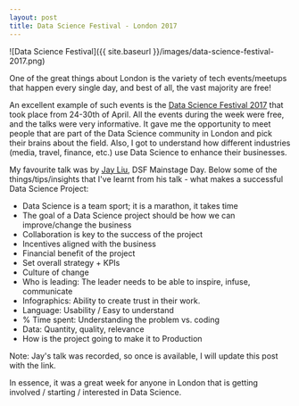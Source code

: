 ```yaml
---
layout: post
title: Data Science Festival - London 2017
---
```

![Data Science Festival]({{ site.baseurl }}/images/data-science-festival-2017.png)

One of the great things about London is the variety of tech events/meetups that happen every single day, and best of all, the vast majority are free!

An excellent example of such events is the [Data Science Festival 2017](http://www.datasciencefestival.com/) that took place from 24-30th of April. All the events during the week were free, and the talks were very informative. It gave me the opportunity to meet people that are part of the Data Science community in London and pick their brains about the field. Also, I got to understand how different industries (media, travel, finance, etc.) use Data Science to enhance their businesses.

My favourite talk was by [Jay Liu](http://www.datasciencefestival.com/speaker/london/2017/jay-liu-2/), DSF Mainstage Day. Below some of the things/tips/insights that I've learnt from his talk - what makes a  successful Data Science Project:
* Data Science is a team sport; it is a marathon, it takes time
* The goal of a Data Science project should be how we can improve/change the business
* Collaboration is key to the success of the project
* Incentives aligned with the business
* Financial benefit of the project
* Set overall strategy + KPIs
* Culture of change
* Who is leading: The leader needs to be able to inspire, infuse, communicate
* Infographics: Ability to create trust in their work. 
* Language: Usability / Easy to understand
* % Time spent: Understanding the problem vs. coding
* Data: Quantity, quality, relevance
* How is the project going to make it to Production

Note: Jay's talk was recorded, so once is available, I will update this post with the link.

In essence, it was a great week for anyone in London that is getting involved / starting / interested in Data Science.